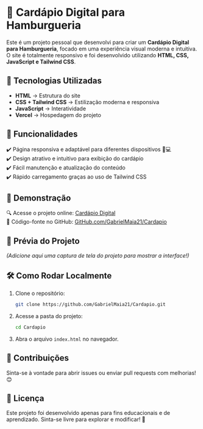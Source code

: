 # 🍔 Cardápio Digital para Hamburgueria

Este é um projeto pessoal que desenvolvi para criar um **Cardápio Digital para Hamburgueria**, focado em uma experiência visual moderna e intuitiva. O site é totalmente responsivo e foi desenvolvido utilizando **HTML, CSS, JavaScript e Tailwind CSS**.

## 🚀 Tecnologias Utilizadas

- **HTML** → Estrutura do site
- **CSS + Tailwind CSS** → Estilização moderna e responsiva
- **JavaScript** → Interatividade
- **Vercel** → Hospedagem do projeto

## 🎨 Funcionalidades

✔️ Página responsiva e adaptável para diferentes dispositivos 📱💻  
✔️ Design atrativo e intuitivo para exibição do cardápio  
✔️ Fácil manutenção e atualização do conteúdo  
✔️ Rápido carregamento graças ao uso de Tailwind CSS  

## 🔗 Demonstração

🔍 Acesse o projeto online: [Cardápio Digital](https://seu-link-aqui.vercel.app)  
📂 Código-fonte no GitHub: [GitHub.com/GabrielMaia21/Cardapio](https://github.com/GabrielMaia21/Cardapio)

## 📸 Prévia do Projeto

*(Adicione aqui uma captura de tela do projeto para mostrar a interface!)*

## 🛠 Como Rodar Localmente

1. Clone o repositório:
   ```sh
   git clone https://github.com/GabrielMaia21/Cardapio.git
   ```
2. Acesse a pasta do projeto:
   ```sh
   cd Cardapio
   ```
3. Abra o arquivo `index.html` no navegador.

## 📩 Contribuições

Sinta-se à vontade para abrir issues ou enviar pull requests com melhorias! 😊

## 📜 Licença

Este projeto foi desenvolvido apenas para fins educacionais e de aprendizado. Sinta-se livre para explorar e modificar! 🚀
